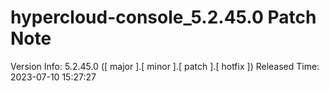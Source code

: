 # hypercloud-console_5.2.45.0 Patch Note

Version Info: 5.2.45.0 ([ major ].[ minor ].[ patch ].[ hotfix ])
Released Time: 2023-07-10 15:27:27


